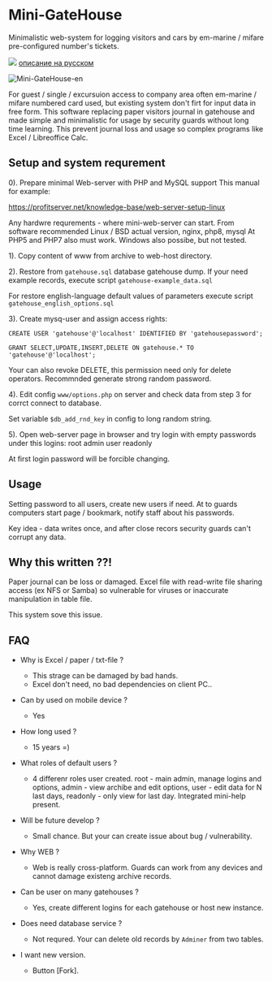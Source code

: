 # Mini-GateHouse
Minimalistic web-system for logging visitors and cars by em-marine / mifare pre-configured number's tickets.

<img src="https://img.icons8.com/emoji/24/000000/russia-emoji.png"/> [описание на русском](https://github.com/Aminuxer/Mini-GateHouse/blob/main/README.md)

![Mini-GateHouse-en](https://user-images.githubusercontent.com/13812192/177328156-1e1c21c3-816e-4ff8-8279-5a6919ddb59f.png)

For guest / single / excursuion access to company area often em-marine / mifare numbered card used, but existing system don't
firt for input data in free form.
This software replacing paper visitors journal in gatehouse and made simple and minimalistic for usage by security guards without
long time learning.
This prevent journal loss and usage so complex programs like Excel / Libreoffice Calc.

## Setup and system requrement

0). Prepare minimal Web-server with PHP and MySQL support
This manual for example:

https://profitserver.net/knowledge-base/web-server-setup-linux

Any hardwre requrements - where mini-web-server can start. From software recommended Linux / BSD actual version, nginx, php8, mysql
At PHP5 and PHP7 also must work. Windows also possibe, but not tested.

1). Copy content of  www from archive to web-host directory.

2). Restore from `gatehouse.sql` database gatehouse dump.
If your need example records, execute script
`gatehouse-example_data.sql`

For restore english-language default values of parameters execute script
`gatehouse_english_options.sql`

3). Create mysq-user and assign access rights:

`CREATE USER 'gatehouse'@'localhost' IDENTIFIED BY 'gatehousepassword';`

`GRANT SELECT,UPDATE,INSERT,DELETE ON gatehouse.* TO 'gatehouse'@'localhost';`

Your can also revoke DELETE, this permission need only for delete operators.
Recommnded generate strong random password.

4). Edit config `www/options.php`
on server and check data from step 3 for corrct connect to database.

Set variable `$db_add_rnd_key` in config to long random string.

5). Open web-server page in browser and try login with empty passwords
under this logins:
root
admin
user
readonly

At first login password will be forcible changing.

## Usage
Setting password to all users, create new users if need.
At to guards computers start page / bookmark, notify staff about his passwords.

Key idea - data writes once, and after close recors security guards can't corrupt any data.

## Why this written ??!
Paper journal can be loss or damaged. Excel file with read-write file sharing access (ex NFS or Samba) so vulnerable
for viruses or inaccurate manipulation in table file.

This system sove this issue.

##  FAQ
* Why is Excel / paper / txt-file ?
  - This strage can be damaged by bad hands.
  - Excel don't need, no bad dependencies on client PC..

* Can by used on mobile device ?
  - Yes

* How long used ?
  - 15 years =)

* What roles of default users ?
  - 4 differenr roles user created. root - main admin, manage logins and options, admin - view archibe and edit options, user - edit data for N last days, readonly - only view for last day.
    Integrated mini-help present.

* Will be future develop ?
  - Small chance. But your can create issue about bug / vulnerability.

* Why WEB ?
  - Web is really cross-platform. Guards can work
    from any devices and cannot damage existeng archive records.

* Can be user on many gatehouses ?
  - Yes, create different logins for each gatehouse or host new instance.

* Does need database service ?
  - Not requred. Your can delete old records by `Adminer` from two tables.

* I want new version.
  - Button [Fork].
